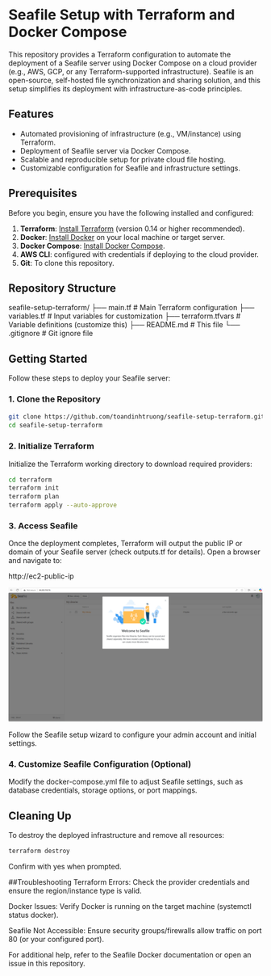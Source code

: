 # Seafile Setup with Terraform and Docker Compose

This repository provides a Terraform configuration to automate the deployment of a Seafile server using Docker Compose on a cloud provider (e.g., AWS, GCP, or any Terraform-supported infrastructure). Seafile is an open-source, self-hosted file synchronization and sharing solution, and this setup simplifies its deployment with infrastructure-as-code principles.

## Features

- Automated provisioning of infrastructure (e.g., VM/instance) using Terraform.
- Deployment of Seafile server via Docker Compose.
- Scalable and reproducible setup for private cloud file hosting.
- Customizable configuration for Seafile and infrastructure settings.

## Prerequisites

Before you begin, ensure you have the following installed and configured:

1. **Terraform**: [Install Terraform](https://www.terraform.io/downloads.html) (version 0.14 or higher recommended).
2. **Docker**: [Install Docker](https://docs.docker.com/get-docker/) on your local machine or target server.
3. **Docker Compose**: [Install Docker Compose](https://docs.docker.com/compose/install/).
4. **AWS CLI**:  configured with credentials if deploying to the cloud provider.
5. **Git**: To clone this repository.

## Repository Structure

seafile-setup-terraform/
├── main.tf           # Main Terraform configuration
├── variables.tf      # Input variables for customization
├── terraform.tfvars  # Variable definitions (customize this)
├── README.md             # This file
└── .gitignore            # Git ignore file

## Getting Started

Follow these steps to deploy your Seafile server:

### 1. Clone the Repository

```bash
git clone https://github.com/toandinhtruong/seafile-setup-terraform.git
cd seafile-setup-terraform
```

### 2. Initialize Terraform
Initialize the Terraform working directory to download required providers:

```bash
cd terraform
terraform init
terraform plan
terraform apply --auto-approve
```

### 3. Access Seafile
Once the deployment completes, Terraform will output the public IP or domain of your Seafile server (check outputs.tf for details). Open a browser and navigate to:

http://ec2-public-ip

![seafile-console](seafile-console-page.PNG)

Follow the Seafile setup wizard to configure your admin account and initial settings.

### 4. Customize Seafile Configuration (Optional)
Modify the docker-compose.yml file to adjust Seafile settings, such as database credentials, storage options, or port mappings.

## Cleaning Up
To destroy the deployed infrastructure and remove all resources:

```bash
terraform destroy
```
Confirm with yes when prompted.

##Troubleshooting
Terraform Errors: Check the provider credentials and ensure the region/instance type is valid.

Docker Issues: Verify Docker is running on the target machine (systemctl status docker).

Seafile Not Accessible: Ensure security groups/firewalls allow traffic on port 80 (or your configured port).

For additional help, refer to the Seafile Docker documentation or open an issue in this repository.
